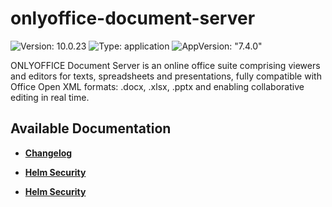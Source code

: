 # onlyoffice-document-server

![Version: 10.0.23](https://img.shields.io/badge/Version-10.0.23-informational?style=flat-square) ![Type: application](https://img.shields.io/badge/Type-application-informational?style=flat-square) ![AppVersion: "7.4.0"](https://img.shields.io/badge/AppVersion-"7.4.0"-informational?style=flat-square)

ONLYOFFICE Document Server is an online office suite comprising viewers and editors for texts, spreadsheets and presentations, fully compatible with Office Open XML formats: .docx, .xlsx, .pptx and enabling collaborative editing in real time.

## Available Documentation

- [**Changelog**](CHANGELOG)

- [**Helm Security**](container-security)

- [**Helm Security**](helm-security)

